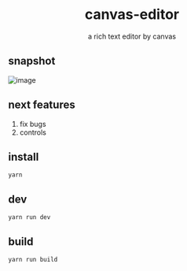 <h1 align="center">canvas-editor</h1>

<p align="center"> a rich text editor by canvas</p>

## snapshot

![image](https://github.com/Hufe921/canvas-editor/blob/main/src/assets/snapshots/main_v0.7.0.png)

## next features

1. fix bugs
2. controls

## install

`yarn`

## dev

`yarn run dev`

## build

`yarn run build`
